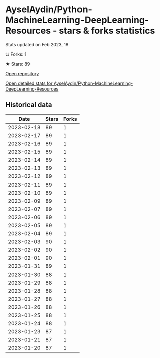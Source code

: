 # AyselAydin/Python-MachineLearning-DeepLearning-Resources - stars & forks statistics

Stats updated on Feb 2023, 18

☋ Forks: 1

★ Stars: 89

[Open repository](https://github.com/AyselAydin/Python-MachineLearning-DeepLearning-Resources)

[Open detailed stats for AyselAydin/Python-MachineLearning-DeepLearning-Resources](https://reviewgithub.com/rep/AyselAydin/Python-MachineLearning-DeepLearning-Resources)

## Historical data
| Date | Stars | Forks |
|------|-------|-------|
| 2023-02-18 | 89 | 1 | 
| 2023-02-17 | 89 | 1 | 
| 2023-02-16 | 89 | 1 | 
| 2023-02-15 | 89 | 1 | 
| 2023-02-14 | 89 | 1 | 
| 2023-02-13 | 89 | 1 | 
| 2023-02-12 | 89 | 1 | 
| 2023-02-11 | 89 | 1 | 
| 2023-02-10 | 89 | 1 | 
| 2023-02-09 | 89 | 1 | 
| 2023-02-07 | 89 | 1 | 
| 2023-02-06 | 89 | 1 | 
| 2023-02-05 | 89 | 1 | 
| 2023-02-04 | 89 | 1 | 
| 2023-02-03 | 90 | 1 | 
| 2023-02-02 | 90 | 1 | 
| 2023-02-01 | 90 | 1 | 
| 2023-01-31 | 89 | 1 | 
| 2023-01-30 | 88 | 1 | 
| 2023-01-29 | 88 | 1 | 
| 2023-01-28 | 88 | 1 | 
| 2023-01-27 | 88 | 1 | 
| 2023-01-26 | 88 | 1 | 
| 2023-01-25 | 88 | 1 | 
| 2023-01-24 | 88 | 1 | 
| 2023-01-23 | 87 | 1 | 
| 2023-01-21 | 87 | 1 | 
| 2023-01-20 | 87 | 1 | 

